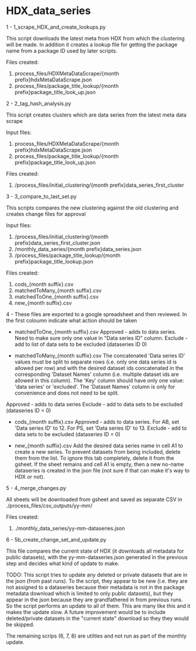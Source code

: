# HDX_data_series

1 - 1_scrape_HDX_and_create_lookups.py

This script downloads the latest meta from HDX from which the clustering will be made. In addition it creates a lookup file for getting the package name from a package ID used by later scripts.

Files created:

1. process_files/HDXMetaDataScrape/{month prefix}hdxMetaDataScrape.json
2. process_files/package_title_lookup/{month prefix}package_title_look_up.json

2 - 2_tag_hash_analysis.py

This script creates clusters which are data series from the latest meta data scrape

Input files:
1. process_files/HDXMetaDataScrape/{month prefix}hdxMetaDataScrape.json
2. process_files/package_title_lookup/{month prefix}package_title_look_up.json

Files created:
1. /process_files/initial_clustering/{month prefix}data_series_first_cluster

3 - 3_compare_to_last_set.py

This scripts compares the new clustering against the old clustering and creates change files for approval

Input files:
1. /process_files/initial_clustering/{month prefix}data_series_first_cluster.json
2. /monthly_data_series/{month prefix}data_series.json
3. /process_files/package_title_lookup/{month prefix}package_title_lookup.json

Files created:
1. cods_{month suffix}.csv
2. matchedToMany_{month suffix}.csv
3. matchedToOne_{month suffix}.csv
4. new_{month suffix}.csv

4 - These files are exported to a google spreadsheet and then reviewed.  In the first coloumn indicate what action should be taken

- matchedToOne_{month suffix}.csv
Approved - adds to data series. Need to make sure only one value in "Data series ID" column.
Exclude - add to list of data sets to be excluded (dataseries ID 0)

- matchedToMany_{month suffix}.csv
The concatenated 'Data series ID' values must be split to separate rows (i.e. only one data series id is allowed per row) and with the desired dataset ids concatenated in the corresponding 'Dataset Names' column (i.e. multiple dataset ids are allowed in this column). The 'Key' column should have only one value: 'data series' or 'excluded'. The 'Dataset Names' column is only for convenience and does not need to be split.

Approved - adds to data series
Exclude - add to data sets to be excluded (dataseries ID = 0)

- cods_{month suffix}.csv
Approved - adds to data series. For AB, set 'Data series ID' to 12. For PS, set 'Data series ID' to 13.
Exclude - add to data sets to be excluded (dataseries ID = 0)

- new_{month suffix}.csv
Add the desired data series name in cell A1 to create a new series. 
To prevent datasets from being included, delete them from the list.
To ignore this tab completely, delete it from the gsheet. If the sheet remains and cell A1 is empty, then a new no-name dataseries is created in the json file (not sure if that can make it's way to HDX or not).

5 - 4_merge_changes.py

All sheets will be downloaded from gsheet and saved as separate CSV in ./process_files/csv_outputs/yy-mm/  

Files created:
1. ./monthly_data_series/yy-mm-dataseries.json

6 - 5b_create_change_set_and_update.py

This file compares the current state of HDX (it downloads all metadata for public datasets), with the yy-mm-dataseries.json generated in the previous step and decides what kind of update to make. 

TODO: This script tries to update any deleted or private datasets that are in the json (from past runs). To the script, they appear to be new (i.e. they are not assigned to a dataseries because their metadata is not in the package metadata download which is limited to only public datasets), but they appear in the json because they are grandfathered in from previous runs. So the script performs an update to all of them. This are many like this and it makes the update slow. A future improvement would be to include deleted/private datasets in the "current state" download so they they would be skipped.

The remaining scrips (6, 7, 8) are utilties and not run as part of the monthly update.
